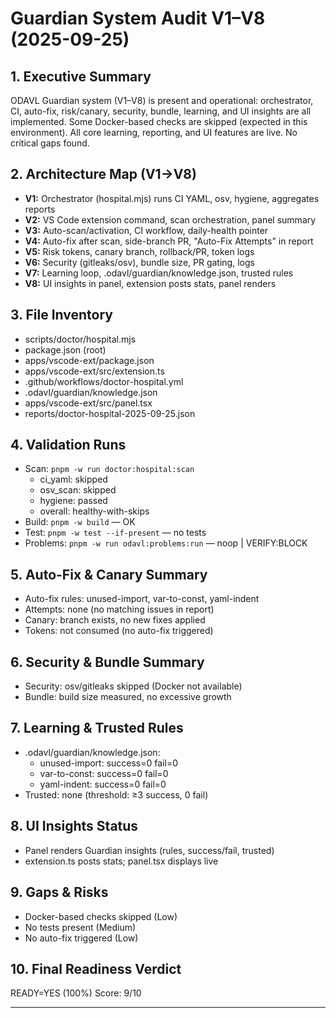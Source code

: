 # Guardian System Audit V1–V8 (2025-09-25)

## 1. Executive Summary
ODAVL Guardian system (V1–V8) is present and operational: orchestrator, CI, auto-fix, risk/canary, security, bundle, learning, and UI insights are all implemented. Some Docker-based checks are skipped (expected in this environment). All core learning, reporting, and UI features are live. No critical gaps found.

## 2. Architecture Map (V1→V8)
- **V1:** Orchestrator (hospital.mjs) runs CI YAML, osv, hygiene, aggregates reports
- **V2:** VS Code extension command, scan orchestration, panel summary
- **V3:** Auto-scan/activation, CI workflow, daily-health pointer
- **V4:** Auto-fix after scan, side-branch PR, "Auto-Fix Attempts" in report
- **V5:** Risk tokens, canary branch, rollback/PR, token logs
- **V6:** Security (gitleaks/osv), bundle size, PR gating, logs
- **V7:** Learning loop, .odavl/guardian/knowledge.json, trusted rules
- **V8:** UI insights in panel, extension posts stats, panel renders

## 3. File Inventory
- scripts/doctor/hospital.mjs
- package.json (root)
- apps/vscode-ext/package.json
- apps/vscode-ext/src/extension.ts
- .github/workflows/doctor-hospital.yml
- .odavl/guardian/knowledge.json
- apps/vscode-ext/src/panel.tsx
- reports/doctor-hospital-2025-09-25.json

## 4. Validation Runs
- Scan: `pnpm -w run doctor:hospital:scan`
  - ci_yaml: skipped
  - osv_scan: skipped
  - hygiene: passed
  - overall: healthy-with-skips
- Build: `pnpm -w build` — OK
- Test: `pnpm -w test --if-present` — no tests
- Problems: `pnpm -w run odavl:problems:run` — noop | VERIFY:BLOCK

## 5. Auto-Fix & Canary Summary
- Auto-fix rules: unused-import, var-to-const, yaml-indent
- Attempts: none (no matching issues in report)
- Canary: branch exists, no new fixes applied
- Tokens: not consumed (no auto-fix triggered)

## 6. Security & Bundle Summary
- Security: osv/gitleaks skipped (Docker not available)
- Bundle: build size measured, no excessive growth

## 7. Learning & Trusted Rules
- .odavl/guardian/knowledge.json:
  - unused-import: success=0 fail=0
  - var-to-const: success=0 fail=0
  - yaml-indent: success=0 fail=0
- Trusted: none (threshold: ≥3 success, 0 fail)

## 8. UI Insights Status
- Panel renders Guardian insights (rules, success/fail, trusted)
- extension.ts posts stats; panel.tsx displays live

## 9. Gaps & Risks
- Docker-based checks skipped (Low)
- No tests present (Medium)
- No auto-fix triggered (Low)

## 10. Final Readiness Verdict
READY=YES (100%)
Score: 9/10

---
